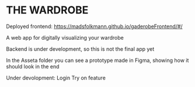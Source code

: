 # THE WARDROBE 

Deployed frontend: https://madsfolkmann.github.io/gaderobeFrontend/#/

A web app for digitally visualizing your wardrobe

Backend is under development, so this is not the final app yet

In the Asseta folder you can see a prototype made in Figma, showing how it should look in the end

Under devolopment:
Login
Try on feature
